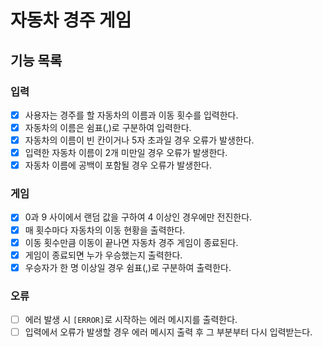 # 자동차 경주 게임
## 기능 목록
### 입력
- [x] 사용자는 경주를 할 자동차의 이름과 이동 횟수를 입력한다.
- [x] 자동차의 이름은 쉼표(,)로 구분하여 입력한다.
- [x] 자동차의 이름이 빈 칸이거나 5자 초과일 경우 오류가 발생한다.
- [x] 입력한 자동차 이름이 2개 미만일 경우 오류가 발생한다.
- [x] 자동차 이름에 공백이 포함될 경우 오류가 발생한다.
### 게임
- [x] 0과 9 사이에서 랜덤 값을 구하여 4 이상인 경우에만 전진한다.
- [x] 매 횟수마다 자동차의 이동 현황을 출력한다.
- [x] 이동 횟수만큼 이동이 끝나면 자동차 경주 게임이 종료된다.
- [x] 게임이 종료되면 누가 우승했는지 출력한다.
- [x] 우승자가 한 명 이상일 경우 쉼표(,)로 구분하여 출력한다.
### 오류
- [ ] 에러 발생 시 `[ERROR]`로 시작하는 에러 메시지를 출력한다.
- [ ] 입력에서 오류가 발생할 경우 에러 메시지 출력 후 그 부분부터 다시 입력받는다.
